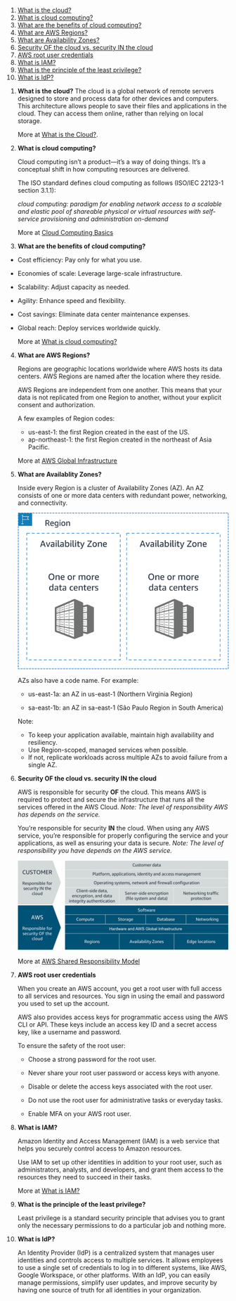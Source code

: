 
1. [What is the cloud?](#what-is-the-cloud)  
2. [What is cloud computing?](#what-is-cloud-computing)  
3. [What are the benefits of cloud computing?](#what-are-the-benefits-of-cloud-computing)  
4. [What are AWS Regions?](#what-are-aws-regions)  
5. [What are Availability Zones?](#what-are-availability-zones)  
6. [Security OF the cloud vs. security IN the cloud](#security-of-the-cloud-vs-security-in-the-cloud)  
7. [AWS root user credentials](#aws-root-user-credentials)  
8. [What is IAM?](#what-is-iam)  
9. [What is the principle of the least privilege?](#what-is-the-principle-of-the-least-privilege)  
10. [What is IdP?](#what-is-idp)


1) **What is the cloud?** 
    The cloud is a global network of remote servers designed to store and process data for other devices and computers. This architecture allows people to save their files and applications in the cloud. They can access them online, rather than relying on local storage.

    More at [What is the Cloud?](https://azure.microsoft.com/en-us/resources/cloud-computing-dictionary/what-is-the-cloud#:~:text=In%20technology%2C%20the%20cloud%20is,and%20applications%20in%20the%20cloud).

2) **What is cloud computing?**

    Cloud computing isn’t a product—it’s a way of doing things. It’s a conceptual shift in how computing resources are delivered.

    The ISO standard defines cloud computing as follows (ISO/IEC 22123-1 section 3.1.1): 

    *cloud computing: paradigm for enabling network access to a scalable and elastic pool of shareable physical or virtual resources with self-service provisioning and administration on-demand*

    More at [Cloud Computing Basics](https://www.bsi.bund.de/EN/Themen/Unternehmen-und-Organisationen/Informationen-und-Empfehlungen/Empfehlungen-nach-Angriffszielen/Cloud-Computing/Grundlagen/grundlagen_node.html)

3) **What are the benefits of cloud computing?**

- Cost efficiency: Pay only for what you use.
- Economies of scale: Leverage large-scale infrastructure.
- Scalability: Adjust capacity as needed.
- Agility: Enhance speed and flexibility.
- Cost savings: Eliminate data center maintenance expenses.
- Global reach: Deploy services worldwide quickly.

    More at [What is cloud computing?](https://aws.amazon.com/what-is-cloud-computing/)

4) **What are AWS Regions?**

    Regions are geographic locations worldwide where AWS hosts its data centers. AWS Regions are named after the location where they reside. 

    AWS Regions are independent from one another. This means that your data is not replicated from one Region to another, without your explicit consent and authorization.

    A few examples of Region codes:

    - us-east-1: the first Region created in the east of the US.
    - ap-northeast-1: the first Region created in the northeast of Asia Pacific.

    More at [AWS Global Infrastructure](https://aws.amazon.com/about-aws/global-infrastructure/regions_az/)

5) **What are Availablity Zones?**

    Inside every Region is a cluster of Availability Zones (AZ). An AZ consists of one or more data centers with redundant power, networking, and connectivity. 

    ![Availability Zones](/resources/az.png)

    AZs also have a code name. For example:

    - us-east-1a: an AZ in us-east-1 (Northern Virginia Region)

    - sa-east-1b: an AZ in sa-east-1 (São Paulo Region in South America)

    Note:
    - To keep your application available, maintain high availability and resiliency.
    - Use Region-scoped, managed services when possible.
    - If not, replicate workloads across multiple AZs to avoid failure from a single AZ.

6) **Security OF the cloud vs. security IN the cloud**

    AWS is responsible for security **OF** the cloud. This means AWS is required to protect and secure the infrastructure that runs all the services offered in the AWS Cloud. *Note: The level of responsibility AWS has depends on the service.*

    You’re responsible for security **IN** the cloud. When using any AWS service, you’re responsible for properly configuring the service and your applications, as well as ensuring your data is secure. *Note: The level of responsibility you have depends on the AWS service.*

    ![security_OF_IN_the_cloud](/resources/security_OF_IN_the_cloud.png)

    More at [AWS Shared Responsibility Model](https://aws.amazon.com/compliance/shared-responsibility-model/)

7) **AWS root user credentials**

    When you create an AWS account, you get a root user with full access to all services and resources. You sign in using the email and password you used to set up the account.

    AWS also provides access keys for programmatic access using the AWS CLI or API. These keys include an access key ID and a secret access key, like a username and password. 

    To ensure the safety of the root user:

    - Choose a strong password for the root user.

    - Never share your root user password or access keys with anyone.

    - Disable or delete the access keys associated with the root user.

    - Do not use the root user for administrative tasks or everyday tasks.

    - Enable MFA on your AWS root user. 

8) **What is IAM?**

    Amazon Identity and Access Management (IAM) is a web service that helps you securely control access to Amazon resources.

    Use IAM to set up other identities in addition to your root user, such as administrators, analysts, and developers, and grant them access to the resources they need to succeed in their tasks.

    More at [What is IAM?](https://docs.amazonaws.cn/en_us/IAM/latest/UserGuide/introduction.html)

9) **What is the principle of the least privilege?**
    
    Least privilege is a standard security principle that advises you to grant only the necessary permissions to do a particular job and nothing more. 

10) **What is IdP?**

    An Identity Provider (IdP) is a centralized system that manages user identities and controls access to multiple services. It allows employees to use a single set of credentials to log in to different systems, like AWS, Google Workspace, or other platforms. With an IdP, you can easily manage permissions, simplify user updates, and improve security by having one source of truth for all identities in your organization.